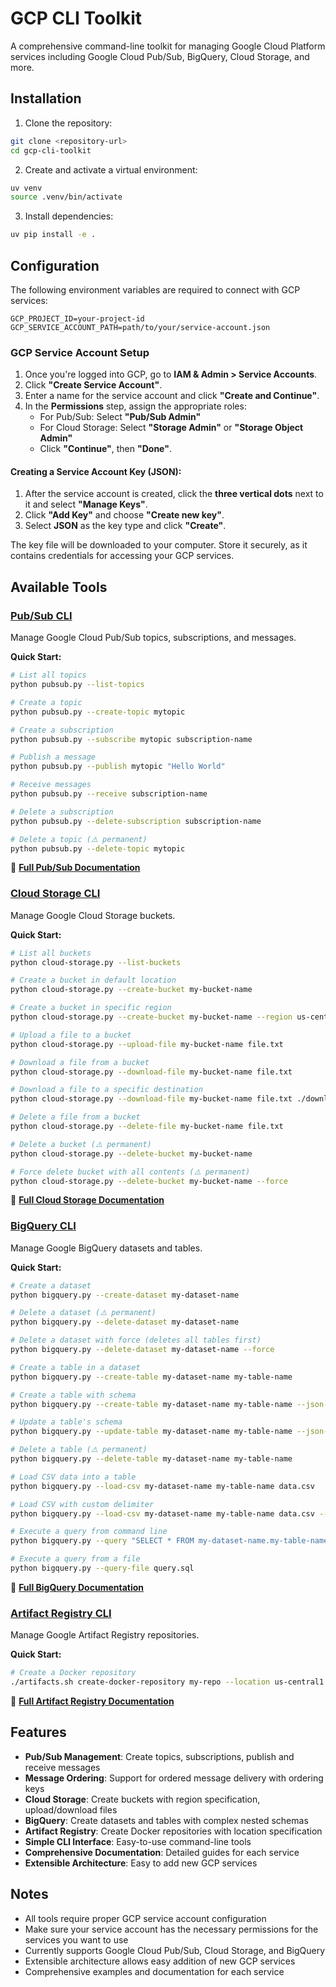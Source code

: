 # GCP CLI Toolkit

A comprehensive command-line toolkit for managing Google Cloud Platform services including Google Cloud Pub/Sub, BigQuery, Cloud Storage, and more.

## Installation

1. Clone the repository:
```bash
git clone <repository-url>
cd gcp-cli-toolkit
```

2. Create and activate a virtual environment:
```bash
uv venv
source .venv/bin/activate
```

3. Install dependencies:
```bash
uv pip install -e .
```

## Configuration

The following environment variables are required to connect with GCP services:

```
GCP_PROJECT_ID=your-project-id
GCP_SERVICE_ACCOUNT_PATH=path/to/your/service-account.json
```

### GCP Service Account Setup

1. Once you're logged into GCP, go to **IAM & Admin > Service Accounts**.
2. Click **"Create Service Account"**.
3. Enter a name for the service account and click **"Create and Continue"**.
4. In the **Permissions** step, assign the appropriate roles:
   - For Pub/Sub: Select **"Pub/Sub Admin"**
   - For Cloud Storage: Select **"Storage Admin"** or **"Storage Object Admin"**
   - Click **"Continue"**, then **"Done"**.

#### Creating a Service Account Key (JSON):

1. After the service account is created, click the **three vertical dots** next to it and select **"Manage Keys"**.
2. Click **"Add Key"** and choose **"Create new key"**.
3. Select **JSON** as the key type and click **"Create"**.

The key file will be downloaded to your computer. Store it securely, as it contains credentials for accessing your GCP services.

## Available Tools

### [Pub/Sub CLI](docs/pubsub.md)

Manage Google Cloud Pub/Sub topics, subscriptions, and messages.

**Quick Start:**
```bash
# List all topics
python pubsub.py --list-topics

# Create a topic
python pubsub.py --create-topic mytopic

# Create a subscription
python pubsub.py --subscribe mytopic subscription-name

# Publish a message
python pubsub.py --publish mytopic "Hello World"

# Receive messages
python pubsub.py --receive subscription-name

# Delete a subscription
python pubsub.py --delete-subscription subscription-name

# Delete a topic (⚠️ permanent)
python pubsub.py --delete-topic mytopic
```

📖 **[Full Pub/Sub Documentation](docs/pubsub.md)**

### [Cloud Storage CLI](docs/cloud-storage.md)

Manage Google Cloud Storage buckets.

**Quick Start:**
```bash
# List all buckets
python cloud-storage.py --list-buckets

# Create a bucket in default location
python cloud-storage.py --create-bucket my-bucket-name

# Create a bucket in specific region
python cloud-storage.py --create-bucket my-bucket-name --region us-central1

# Upload a file to a bucket
python cloud-storage.py --upload-file my-bucket-name file.txt

# Download a file from a bucket
python cloud-storage.py --download-file my-bucket-name file.txt

# Download a file to a specific destination
python cloud-storage.py --download-file my-bucket-name file.txt ./downloaded-file.txt

# Delete a file from a bucket
python cloud-storage.py --delete-file my-bucket-name file.txt

# Delete a bucket (⚠️ permanent)
python cloud-storage.py --delete-bucket my-bucket-name

# Force delete bucket with all contents (⚠️ permanent)
python cloud-storage.py --delete-bucket my-bucket-name --force
```

📖 **[Full Cloud Storage Documentation](docs/cloud-storage.md)**

### [BigQuery CLI](docs/bigquery.md)

Manage Google BigQuery datasets and tables.

**Quick Start:**
```bash
# Create a dataset
python bigquery.py --create-dataset my-dataset-name

# Delete a dataset (⚠️ permanent)
python bigquery.py --delete-dataset my-dataset-name

# Delete a dataset with force (deletes all tables first)
python bigquery.py --delete-dataset my-dataset-name --force

# Create a table in a dataset
python bigquery.py --create-table my-dataset-name my-table-name

# Create a table with schema
python bigquery.py --create-table my-dataset-name my-table-name --json-schema examples/bigquery/schema_example.json

# Update a table's schema
python bigquery.py --update-table my-dataset-name my-table-name --json-schema examples/bigquery/schema_example.json

# Delete a table (⚠️ permanent)
python bigquery.py --delete-table my-dataset-name my-table-name

# Load CSV data into a table
python bigquery.py --load-csv my-dataset-name my-table-name data.csv

# Load CSV with custom delimiter
python bigquery.py --load-csv my-dataset-name my-table-name data.csv --delimiter ";"

# Execute a query from command line
python bigquery.py --query "SELECT * FROM my-dataset-name.my-table-name LIMIT 10"

# Execute a query from a file
python bigquery.py --query-file query.sql
```

📖 **[Full BigQuery Documentation](docs/bigquery.md)**

### [Artifact Registry CLI](docs/artifacts.md)

Manage Google Artifact Registry repositories.

**Quick Start:**
```bash
# Create a Docker repository
./artifacts.sh create-docker-repository my-repo --location us-central1
```

📖 **[Full Artifact Registry Documentation](docs/artifacts.md)**

## Features

- **Pub/Sub Management**: Create topics, subscriptions, publish and receive messages
- **Message Ordering**: Support for ordered message delivery with ordering keys
- **Cloud Storage**: Create buckets with region specification, upload/download files
- **BigQuery**: Create datasets and tables with complex nested schemas
- **Artifact Registry**: Create Docker repositories with location specification
- **Simple CLI Interface**: Easy-to-use command-line tools
- **Comprehensive Documentation**: Detailed guides for each service
- **Extensible Architecture**: Easy to add new GCP services

## Notes

- All tools require proper GCP service account configuration
- Make sure your service account has the necessary permissions for the services you want to use
- Currently supports Google Cloud Pub/Sub, Cloud Storage, and BigQuery
- Extensible architecture allows easy addition of new GCP services
- Comprehensive examples and documentation for each service
